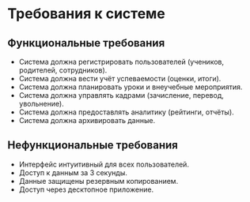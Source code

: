 ﻿# Требования к системе

## Функциональные требования
- Система должна регистрировать пользователей (учеников, родителей, сотрудников).
- Система должна вести учёт успеваемости (оценки, итоги).
- Система должна планировать уроки и внеучебные мероприятия.
- Система должна управлять кадрами (зачисление, перевод, увольнение).
- Система должна предоставлять аналитику (рейтинги, отчёты).
- Система должна архивировать данные.

## Нефункциональные требования
- Интерфейс интуитивный для всех пользователей.
- Доступ к данным за 3 секунды.
- Данные защищены резервным копированием.
- Доступ через десктопное приложение.